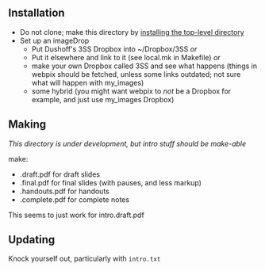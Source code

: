 
## Installation

* Do not clone; make this directory by [installing the top-level directory](https://github.com/Bio3SS/top/blob/master/README.md)
* Set up an imageDrop
	* Put Dushoff's 3SS Dropbox into ~/Dropbox/3SS _or_
	* Put it elsewhere and link to it (see local.mk in Makefile) _or_
	* make your own Dropbox called 3SS and see what happens (things in webpix should be fetched, unless some links outdated; not sure what will happen with my_images)
	* some hybrid (you might want webpix to _not_ be a Dropbox for example, and just use my_images Dropbox)

## Making

_This directory is under development, but intro stuff should be make-able_

make:
* <unit>.draft.pdf for draft slides
* <unit>.final.pdf for final slides (with pauses, and less markup)
* <unit>.handouts.pdf for handouts
* <unit>.complete.pdf for complete notes

This seems to just work for intro.draft.pdf

## Updating

Knock yourself out, particularly with `intro.txt`

